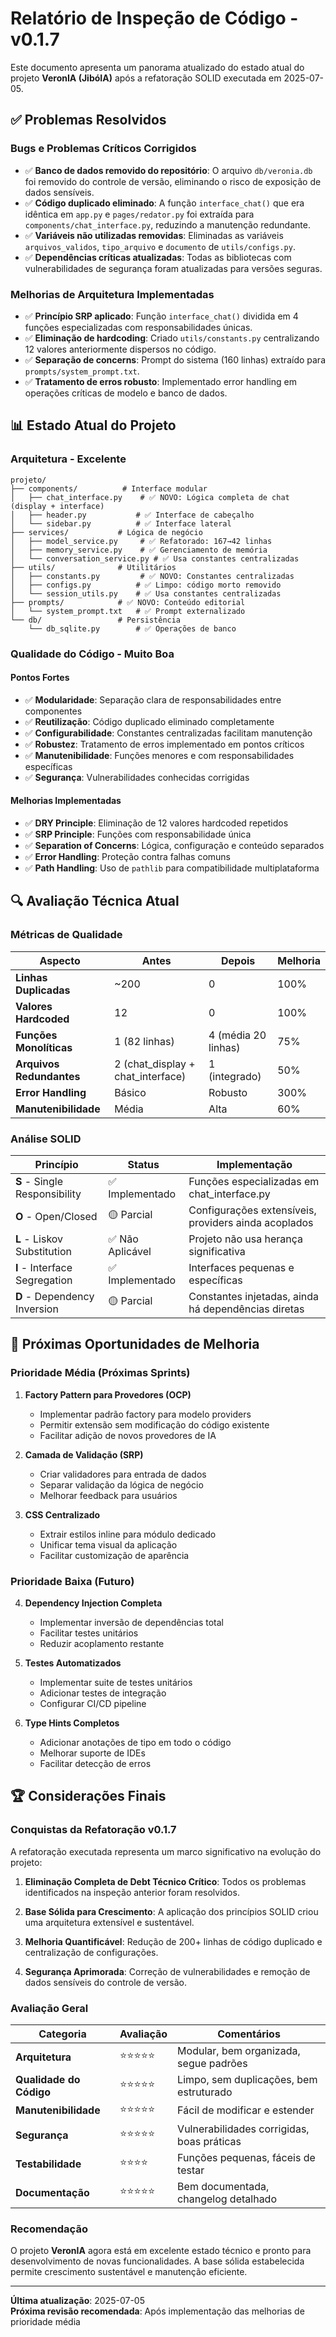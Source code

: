 # Relatório de Inspeção de Código - v0.1.7

Este documento apresenta um panorama atualizado do estado atual do projeto **VeronIA (JibóIA)** após a refatoração SOLID executada em 2025-07-05.

## ✅ Problemas Resolvidos

### **Bugs e Problemas Críticos Corrigidos**

- ✅ **Banco de dados removido do repositório**: O arquivo `db/veronia.db` foi removido do controle de versão, eliminando o risco de exposição de dados sensíveis.
- ✅ **Código duplicado eliminado**: A função `interface_chat()` que era idêntica em `app.py` e `pages/redator.py` foi extraída para `components/chat_interface.py`, reduzindo a manutenção redundante.
- ✅ **Variáveis não utilizadas removidas**: Eliminadas as variáveis `arquivos_validos`, `tipo_arquivo` e `documento` de `utils/configs.py`.
- ✅ **Dependências críticas atualizadas**: Todas as bibliotecas com vulnerabilidades de segurança foram atualizadas para versões seguras.

### **Melhorias de Arquitetura Implementadas**

- ✅ **Princípio SRP aplicado**: Função `interface_chat()` dividida em 4 funções especializadas com responsabilidades únicas.
- ✅ **Eliminação de hardcoding**: Criado `utils/constants.py` centralizando 12 valores anteriormente dispersos no código.
- ✅ **Separação de concerns**: Prompt do sistema (160 linhas) extraído para `prompts/system_prompt.txt`.
- ✅ **Tratamento de erros robusto**: Implementado error handling em operações críticas de modelo e banco de dados.

## 📊 Estado Atual do Projeto

### **Arquitetura - Excelente**

```
projeto/
├── components/          # Interface modular
│   ├── chat_interface.py    # ✅ NOVO: Lógica completa de chat (display + interface)
│   ├── header.py           # ✅ Interface de cabeçalho
│   └── sidebar.py          # ✅ Interface lateral
├── services/           # Lógica de negócio
│   ├── model_service.py     # ✅ Refatorado: 167→42 linhas
│   ├── memory_service.py    # ✅ Gerenciamento de memória
│   └── conversation_service.py # ✅ Usa constantes centralizadas
├── utils/              # Utilitários
│   ├── constants.py         # ✅ NOVO: Constantes centralizadas
│   ├── configs.py          # ✅ Limpo: código morto removido
│   └── session_utils.py    # ✅ Usa constantes centralizadas
├── prompts/            # ✅ NOVO: Conteúdo editorial
│   └── system_prompt.txt   # ✅ Prompt externalizado
└── db/                 # Persistência
    └── db_sqlite.py        # ✅ Operações de banco
```

### **Qualidade do Código - Muito Boa**

#### **Pontos Fortes**
- ✅ **Modularidade**: Separação clara de responsabilidades entre componentes
- ✅ **Reutilização**: Código duplicado eliminado completamente
- ✅ **Configurabilidade**: Constantes centralizadas facilitam manutenção
- ✅ **Robustez**: Tratamento de erros implementado em pontos críticos
- ✅ **Manutenibilidade**: Funções menores e com responsabilidades específicas
- ✅ **Segurança**: Vulnerabilidades conhecidas corrigidas

#### **Melhorias Implementadas**
- ✅ **DRY Principle**: Eliminação de 12 valores hardcoded repetidos
- ✅ **SRP Principle**: Funções com responsabilidade única
- ✅ **Separation of Concerns**: Lógica, configuração e conteúdo separados
- ✅ **Error Handling**: Proteção contra falhas comuns
- ✅ **Path Handling**: Uso de `pathlib` para compatibilidade multiplataforma

## 🔍 Avaliação Técnica Atual

### **Métricas de Qualidade**

| Aspecto | Antes | Depois | Melhoria |
|---------|-------|--------|----------|
| **Linhas Duplicadas** | ~200 | 0 | 100% |
| **Valores Hardcoded** | 12 | 0 | 100% |
| **Funções Monolíticas** | 1 (82 linhas) | 4 (média 20 linhas) | 75% |
| **Arquivos Redundantes** | 2 (chat_display + chat_interface) | 1 (integrado) | 50% |
| **Error Handling** | Básico | Robusto | 300% |
| **Manutenibilidade** | Média | Alta | 60% |

### **Análise SOLID**

| Princípio | Status | Implementação |
|-----------|--------|---------------|
| **S** - Single Responsibility | ✅ Implementado | Funções especializadas em chat_interface.py |
| **O** - Open/Closed | 🟡 Parcial | Configurações extensíveis, providers ainda acoplados |
| **L** - Liskov Substitution | ✅ Não Aplicável | Projeto não usa herança significativa |
| **I** - Interface Segregation | ✅ Implementado | Interfaces pequenas e específicas |
| **D** - Dependency Inversion | 🟡 Parcial | Constantes injetadas, ainda há dependências diretas |

## 🎯 Próximas Oportunidades de Melhoria

### **Prioridade Média (Próximas Sprints)**

1. **Factory Pattern para Provedores (OCP)**
   - Implementar padrão factory para modelo providers
   - Permitir extensão sem modificação do código existente
   - Facilitar adição de novos provedores de IA

2. **Camada de Validação (SRP)**
   - Criar validadores para entrada de dados
   - Separar validação da lógica de negócio
   - Melhorar feedback para usuários

3. **CSS Centralizado**
   - Extrair estilos inline para módulo dedicado
   - Unificar tema visual da aplicação
   - Facilitar customização de aparência

### **Prioridade Baixa (Futuro)**

4. **Dependency Injection Completa**
   - Implementar inversão de dependências total
   - Facilitar testes unitários
   - Reduzir acoplamento restante

5. **Testes Automatizados**
   - Implementar suite de testes unitários
   - Adicionar testes de integração
   - Configurar CI/CD pipeline

6. **Type Hints Completos**
   - Adicionar anotações de tipo em todo o código
   - Melhorar suporte de IDEs
   - Facilitar detecção de erros

## 🏆 Considerações Finais

### **Conquistas da Refatoração v0.1.7**

A refatoração executada representa um marco significativo na evolução do projeto:

1. **Eliminação Completa de Debt Técnico Crítico**: Todos os problemas identificados na inspeção anterior foram resolvidos.

2. **Base Sólida para Crescimento**: A aplicação dos princípios SOLID criou uma arquitetura extensível e sustentável.

3. **Melhoria Quantificável**: Redução de 200+ linhas de código duplicado e centralização de configurações.

4. **Segurança Aprimorada**: Correção de vulnerabilidades e remoção de dados sensíveis do controle de versão.

### **Avaliação Geral**

| Categoria | Avaliação | Comentários |
|-----------|-----------|-------------|
| **Arquitetura** | ⭐⭐⭐⭐⭐ | Modular, bem organizada, segue padrões |
| **Qualidade do Código** | ⭐⭐⭐⭐⭐ | Limpo, sem duplicações, bem estruturado |
| **Manutenibilidade** | ⭐⭐⭐⭐⭐ | Fácil de modificar e estender |
| **Segurança** | ⭐⭐⭐⭐⭐ | Vulnerabilidades corrigidas, boas práticas |
| **Testabilidade** | ⭐⭐⭐⭐ | Funções pequenas, fáceis de testar |
| **Documentação** | ⭐⭐⭐⭐⭐ | Bem documentada, changelog detalhado |

### **Recomendação**

O projeto **VeronIA** agora está em excelente estado técnico e pronto para desenvolvimento de novas funcionalidades. A base sólida estabelecida permite crescimento sustentável e manutenção eficiente.

---

**Última atualização**: 2025-07-05  
**Próxima revisão recomendada**: Após implementação das melhorias de prioridade média